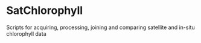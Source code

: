 # SatChlorophyll
Scripts for acquiring, processing, joining and comparing satellite and in-situ chlorophyll data
